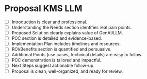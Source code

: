# Proposal KMS LLM

- [ ] Introduction is clear and professional.
- [ ] Understanding the Needs section identifies real pain points.
- [ ] Proposed Solution clearly explains value of GenAI/LLM.
- [ ] POC section is detailed and evidence-based.
- [ ] Implementation Plan includes timelines and resources.
- [ ] ROI/Benefits section is quantified and persuasive.
- [ ] Additional Points (use cases, technical details) are easy to follow.
- [ ] POC demonstration is tailored and impactful.
- [ ] Next Steps suggest actionable follow-up.
- [ ] Proposal is clean, well-organized, and ready for review.
